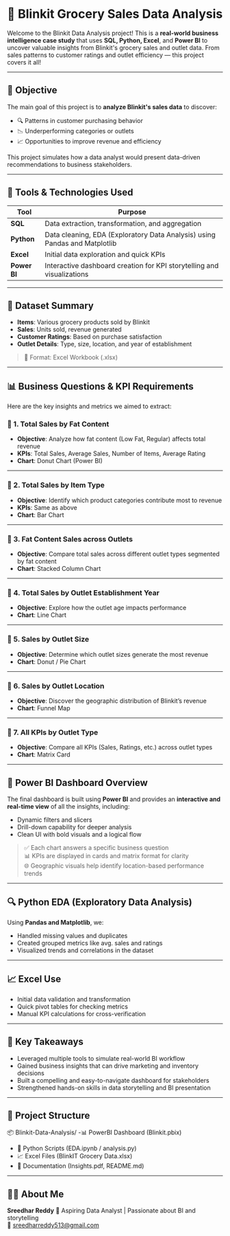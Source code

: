 # 🛒 Blinkit Grocery Sales Data Analysis

Welcome to the Blinkit Data Analysis project! This is a **real-world business intelligence case study** that uses **SQL, Python, Excel**, and **Power BI** to uncover valuable insights from Blinkit's grocery sales and outlet data. From sales patterns to customer ratings and outlet efficiency — this project covers it all!

---

## 📌 Objective

The main goal of this project is to **analyze Blinkit's sales data** to discover:

- 🔍 Patterns in customer purchasing behavior
- 📉 Underperforming categories or outlets
- 📈 Opportunities to improve revenue and efficiency

This project simulates how a data analyst would present data-driven recommendations to business stakeholders.

---

## 🧰 Tools & Technologies Used

| Tool       | Purpose                             |
|------------|-------------------------------------|
| **SQL**    | Data extraction, transformation, and aggregation |
| **Python** | Data cleaning, EDA (Exploratory Data Analysis) using Pandas and Matplotlib |
| **Excel**  | Initial data exploration and quick KPIs |
| **Power BI** | Interactive dashboard creation for KPI storytelling and visualizations |

---

## 📂 Dataset Summary

- **Items**: Various grocery products sold by Blinkit  
- **Sales**: Units sold, revenue generated  
- **Customer Ratings**: Based on purchase satisfaction  
- **Outlet Details**: Type, size, location, and year of establishment  

> 📄 Format: Excel Workbook (.xlsx)

---

## 📊 Business Questions & KPI Requirements

Here are the key insights and metrics we aimed to extract:

### 🔸 1. Total Sales by Fat Content
- **Objective**: Analyze how fat content (Low Fat, Regular) affects total revenue  
- **KPIs**: Total Sales, Average Sales, Number of Items, Average Rating  
- **Chart**: Donut Chart (Power BI)

---

### 🔸 2. Total Sales by Item Type
- **Objective**: Identify which product categories contribute most to revenue  
- **KPIs**: Same as above  
- **Chart**: Bar Chart

---

### 🔸 3. Fat Content Sales across Outlets
- **Objective**: Compare total sales across different outlet types segmented by fat content  
- **Chart**: Stacked Column Chart

---

### 🔸 4. Total Sales by Outlet Establishment Year
- **Objective**: Explore how the outlet age impacts performance  
- **Chart**: Line Chart

---

### 🔸 5. Sales by Outlet Size
- **Objective**: Determine which outlet sizes generate the most revenue  
- **Chart**: Donut / Pie Chart

---

### 🔸 6. Sales by Outlet Location
- **Objective**: Discover the geographic distribution of Blinkit’s revenue  
- **Chart**: Funnel Map

---

### 🔸 7. All KPIs by Outlet Type
- **Objective**: Compare all KPIs (Sales, Ratings, etc.) across outlet types  
- **Chart**: Matrix Card

---

## 📌 Power BI Dashboard Overview

The final dashboard is built using **Power BI** and provides an **interactive and real-time view** of all the insights, including:

- Dynamic filters and slicers
- Drill-down capability for deeper analysis
- Clean UI with bold visuals and a logical flow

> ✅ Each chart answers a specific business question  
> 📊 KPIs are displayed in cards and matrix format for clarity  
> 🌐 Geographic visuals help identify location-based performance trends  

---

## 🔍 Python EDA (Exploratory Data Analysis)

Using **Pandas and Matplotlib**, we:

- Handled missing values and duplicates
- Created grouped metrics like avg. sales and ratings
- Visualized trends and correlations in the dataset

---

## 📈 Excel Use

- Initial data validation and transformation
- Quick pivot tables for checking metrics
- Manual KPI calculations for cross-verification

---

## 🚀 Key Takeaways

- Leveraged multiple tools to simulate real-world BI workflow
- Gained business insights that can drive marketing and inventory decisions
- Built a compelling and easy-to-navigate dashboard for stakeholders
- Strengthened hands-on skills in data storytelling and BI presentation

---

## 📁 Project Structure

📦 Blinkit-Data-Analysis/
 -📊 PowerBI Dashboard (Blinkit.pbix)
 - 🐍 Python Scripts (EDA.ipynb / analysis.py)
 - 📈 Excel Files (BlinkIT Grocery Data.xlsx)
 - 📄 Documentation (Insights.pdf, README.md)


---

## 🙋‍♀️ About Me

**Sreedhar Reddy** 
💼 Aspiring Data Analyst | Passionate about BI and storytelling  
📧 sreedharreddy513@gmail.com 





